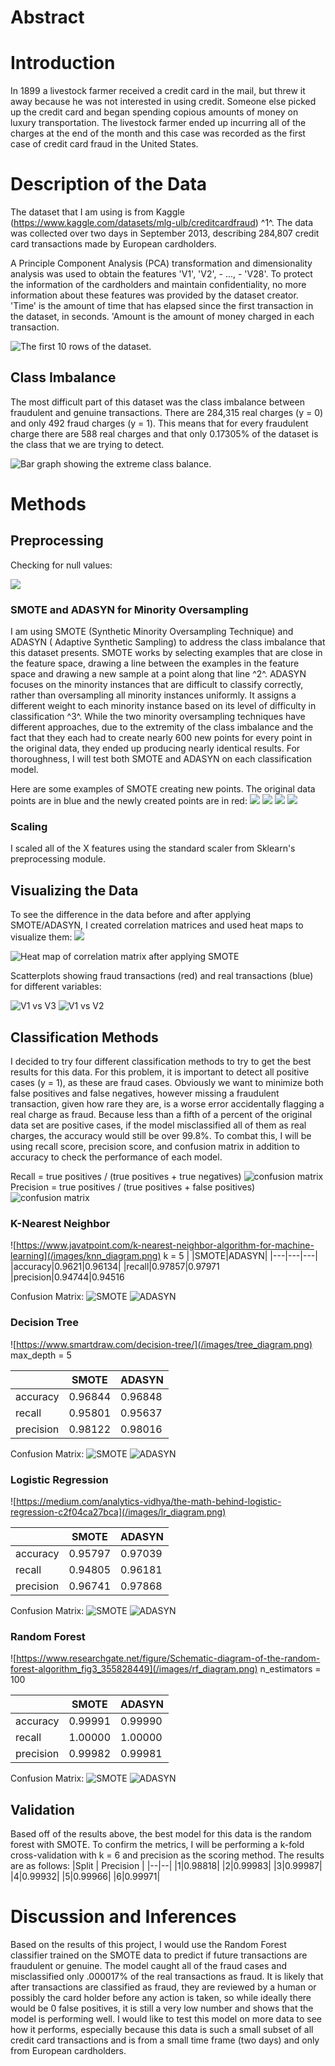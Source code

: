 # Abstract


# Introduction
In 1899 a livestock farmer received a credit card in the mail, but threw it away because he was not interested in using credit. Someone else picked up the credit card and began spending copious amounts of money on luxury transportation. The livestock farmer ended up incurring all of the charges at the end of the month and this case was recorded as the first case of credit card fraud in the United States.

# Description of the Data
The dataset that I am using is from Kaggle (https://www.kaggle.com/datasets/mlg-ulb/creditcardfraud) ^1^. The data was collected over two days in September 2013, describing 284,807 credit card transactions made by European cardholders.

A Principle Component Analysis (PCA) transformation and dimensionality analysis was used to obtain the features 'V1', 'V2', - ..., - 'V28'. To protect the information of the cardholders and maintain confidentiality, no more information about these features was provided by the dataset creator. 'Time' is the amount of time that has elapsed since the first transaction in the dataset, in seconds. 'Amount is the amount of money charged in each transaction.

![The first 10 rows of the dataset.](/images/dataframe.png.png)

## Class Imbalance
The most difficult part of this dataset was the class imbalance between fraudulent and genuine transactions. There are 284,315 real charges (y = 0) and only 492 fraud charges (y = 1). This means that for every fraudulent charge there are 588 real charges and that only 0.17305% of the dataset is the class that we are trying to detect.

![Bar graph showing the extreme class balance.](/images/beforesmote.png.png)

# Methods
## Preprocessing
Checking for null values:

![](/images/null_values.png.png)

### SMOTE and ADASYN for Minority Oversampling
I am using SMOTE (Synthetic Minority Oversampling Technique) and ADASYN ( Adaptive Synthetic Sampling) to address the class imbalance that this dataset presents. SMOTE works by selecting examples that are close in the feature space, drawing a line between the examples in the feature space and drawing a new sample at a point along that line ^2^. ADASYN focuses on the minority instances that are difficult to classify correctly, rather than oversampling all minority instances uniformly. It assigns a different weight to each minority instance based on its level of difficulty in classification ^3^. While the two minority oversampling techniques have different approaches, due to the extremity of the class imbalance and the fact that they each had to create nearly 600 new points for every point in the original data, they ended up producing nearly identical results. For thoroughness, I will test both SMOTE and ADASYN on each classification model.

Here are some examples of SMOTE creating new points. The original data points are in blue and the newly created points are in red: 
![](/images/smote_pts1.png.png)
![](/images/smote_pts2.png.png)
![](/images/smote_pts3.png.png)
![](/images/smote_pts4.png.png)

### Scaling
I scaled all of the X features using the standard scaler from Sklearn's preprocessing module.

## Visualizing the Data
To see the difference in the data before and after applying SMOTE/ADASYN, I created correlation matrices and used heat maps to visualize them:
![](/images/corr_matrix_og.png.png)

![Heat map of correlation matrix after applying SMOTE](/images/corr_matrix_smote.png.png)

Scatterplots showing fraud transactions (red) and real transactions (blue) for different variables:

![V1 vs V3](/images/V1V2.png.png)
![V1 vs V2](/images/V1V3.png.png)

## Classification Methods
I decided to try four different classification methods to try to get the best results for this data. For this problem, it is important to detect all positive cases (y = 1), as these are fraud cases. Obviously we want to minimize both false positives and false negatives, however missing a fraudulent transaction, given how rare they are, is a worse error accidentally flagging a real charge as fraud. Because less than a fifth of a percent of the original data set are positive cases, if the model misclassified all of them as real charges, the accuracy would still be over 99.8%. To combat this, I will be using recall score, precision score, and confusion matrix in addition to accuracy to check the performance of each model. 

Recall = true positives / (true positives + true negatives)
![confusion matrix](/images/recall_diagram.png)
Precision = true positives / (true positives + false positives)
![confusion matrix](/images/precision_diagram.png)


### K-Nearest Neighbor
![https://www.javatpoint.com/k-nearest-neighbor-algorithm-for-machine-learning](/images/knn_diagram.png)
k = 5
|   |SMOTE|ADASYN|
|---|---|---|
|accuracy|0.9621|0.96134| 
|recall|0.97857|0.97971
|precision|0.94744|0.94516

Confusion Matrix:
![SMOTE](/images/cf_knn_smote.png)
![ADASYN](/images/cf_knn_adasyn.png)

### Decision Tree
![https://www.smartdraw.com/decision-tree/](/images/tree_diagram.png)
max_depth = 5

|   |SMOTE|ADASYN|
|---|---|---|
|accuracy|0.96844|0.96848| 
|recall|0.95801|0.95637 
|precision|0.98122|0.98016

Confusion Matrix:
![SMOTE](/images/cf_tree_smote.png)
![ADASYN](/images/cf_tree_adasyn.png)

### Logistic Regression
![https://medium.com/analytics-vidhya/the-math-behind-logistic-regression-c2f04ca27bca](/images/lr_diagram.png)

|   |SMOTE|ADASYN|
|---|---|---|
|accuracy|0.95797|0.97039| 
|recall|0.94805|0.96181
|precision|0.96741|0.97868

Confusion Matrix:
![SMOTE](/images/cf_lr_smote.png)
![ADASYN](/images/cf_lr_adasyn.png)

### Random Forest
![https://www.researchgate.net/figure/Schematic-diagram-of-the-random-forest-algorithm_fig3_355828449](/images/rf_diagram.png)
n_estimators = 100

|   |SMOTE|ADASYN|
|---|---|---|
|accuracy|0.99991|0.99990| 
|recall|1.00000|1.00000
|precision|0.99982|0.99981

Confusion Matrix:
![SMOTE](/images/cf_rf_smote.png)
![ADASYN](/images/cf_rf_adasyn.png)

## Validation
Based off of the results above, the best model for this data is the random forest with SMOTE. To confirm the metrics, I will be performing a k-fold cross-validation with k = 6 and precision as the scoring method. The results are as follows: 
|Split  | Precision |
|--|--|
|1|0.98818|
|2|0.99983|
|3|0.99987|
|4|0.99932|
|5|0.99966|
|6|0.99971|


# Discussion and Inferences
Based on the results of this project, I would use the Random Forest classifier trained on the SMOTE data to predict if future transactions are fraudulent or genuine. The model caught all of the fraud cases and misclassified only .000017% of the real transactions as fraud. It is likely that after transactions are classified as fraud, they are reviewed by a human or possibly the card holder before any action is taken, so while ideally there would be 0 false positives, it is still a very low number and shows that the model is performing well. I would like to test this model on more data to see how it performs, especially because this data is such a small subset of all credit card transactions and is from a small time frame (two days) and only from European cardholders. 
